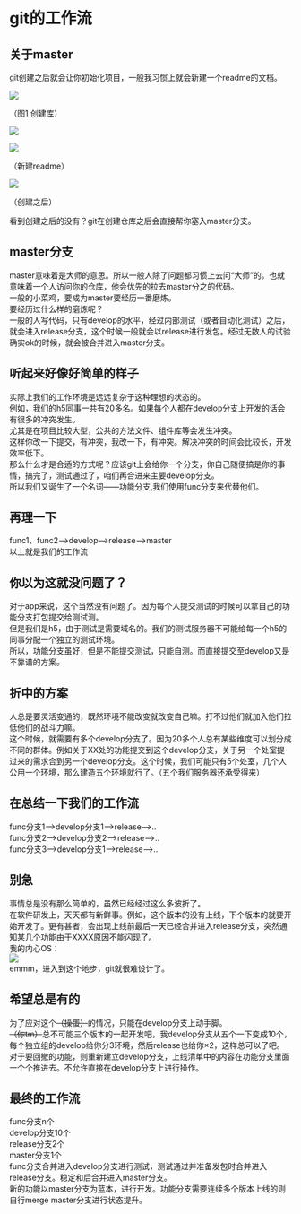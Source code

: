 # git的工作流

## 关于master

git创建之后就会让你初始化项目，一般我习惯上就会新建一个readme的文档。

![](/assets/深度截图_选择区域_20181018151652.png)  

（图1 创建库）  

![](/assets/深度截图_选择区域_20181018151753.png) 
 
![](/assets/深度截图_选择区域_20181018151839.png)  

（新建readme）  

![](/assets/深度截图_选择区域_20181018151839.png)  

（创建之后）  

看到创建之后的没有？git在创建仓库之后会直接帮你塞入master分支。

## master分支

master意味着是大师的意思。所以一般人除了问题都习惯上去问“大师”的。也就意味着一个人访问你的仓库，他会优先的拉去master分之的代码。  
一般的小菜鸡，要成为master要经历一番磨炼。  
要经历过什么样的磨炼呢？  
一般的人写代码，只有develop的水平，经过内部测试（或者自动化测试）之后，就会进入release分支，这个时候一般就会以release进行发包。经过无数人的试验确实ok的时候，就会被合并进入master分支。

## 听起来好像好简单的样子

实际上我们的工作环境是远远复杂于这种理想的状态的。  
例如，我们的h5同事一共有20多名。如果每个人都在develop分支上开发的话会有很多的冲突发生。  
尤其是在项目比较大型，公共的方法文件、组件库等会发生冲突。  
这样你改一下提交，有冲突，我改一下，有冲突。解决冲突的时间会比较长，开发效率低下。  
那么什么才是合适的方式呢？应该git上会给你一个分支，你自己随便搞是你的事情，搞完了，测试通过了，咱们再合进来主要develop分支。  
所以我们又诞生了一个名词——功能分支,我们使用func分支来代替他们。

## 再理一下

func1、func2--&gt;develop--&gt;release--&gt;master  
以上就是我们的工作流

## 你以为这就没问题了？

对于app来说，这个当然没有问题了。因为每个人提交测试的时候可以拿自己的功能分支打包提交给测试测。  
但是我们是h5，由于测试是需要域名的。我们的测试服务器不可能给每一个h5的同事分配一个独立的测试环境。  
所以，功能分支虽好，但是不能提交测试，只能自测。而直接提交至develop又是不靠谱的方案。

## 折中的方案

人总是要灵活变通的，既然环境不能改变就改变自己嘛。打不过他们就加入他们拉低他们的战斗力嘛。  
这个时候，就需要有多个develop分支了。因为20多个人总有某些维度可以划分成不同的群体。例如关于XX处的功能提交到这个develop分支，关于另一个处室提过来的需求合到另一个develop分支。这个时候，我们可能只有5个处室，几个人公用一个环境，那么建造五个环境就行了。（五个我们服务器还承受得来）

## 在总结一下我们的工作流

func分支1--&gt;develop分支1--&gt;release--&gt;..  
func分支2--&gt;develop分支2--&gt;release--&gt;..  
func分支3--&gt;develop分支1--&gt;release--&gt;..

## 别急

事情总是没有那么简单的，虽然已经经过这么多波折了。  
在软件研发上，天天都有新鲜事。例如，这个版本的没有上线，下个版本的就要开始开发了。更有甚者，会出现上线前最后一天已经合并进入release分支，突然通知某几个功能由于XXXX原因不能闪现了。  
我的内心OS：  
![](/assets/深度截图_选择区域_20181018160907.png)  
emmm，进入到这个地步，git就很难设计了。

## 希望总是有的

为了应对这个~~（操蛋）~~的情况，只能在develop分支上动手脚。  
~~（你tm）~~总不可能三个版本的一起开发吧，我develop分支从五个一下变成10个，每个独立组的develop给你分3环境，然后release也给你×2，这样总可以了吧。  
对于要回撤的功能，则重新建立develop分支，上线清单中的内容在功能分支里面一个个推进去。不允许直接在develop分支上进行操作。

## 最终的工作流

func分支n个  
develop分支10个  
release分支2个  
master分支1个  
func分支合并进入develop分支进行测试，测试通过并准备发包时合并进入release分支。稳定和后合并进入master分支。  
新的功能以master分支为蓝本，进行开发。功能分支需要连续多个版本上线的则自行merge master分支进行状态提升。

